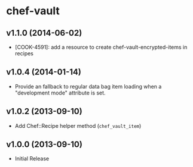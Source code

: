 chef-vault
==========

v1.1.0 (2014-06-02)
-------------------

- [COOK-4591]: add a resource to create chef-vault-encrypted-items in recipes

v1.0.4 (2014-01-14)
-------------------

- Provide an fallback to regular data bag item loading when a "development mode" attribute is set.

v1.0.2 (2013-09-10)
-------------------

- Add Chef::Recipe helper method (`chef_vault_item`)

v1.0.0 (2013-09-10)
-------------------

- Initial Release
